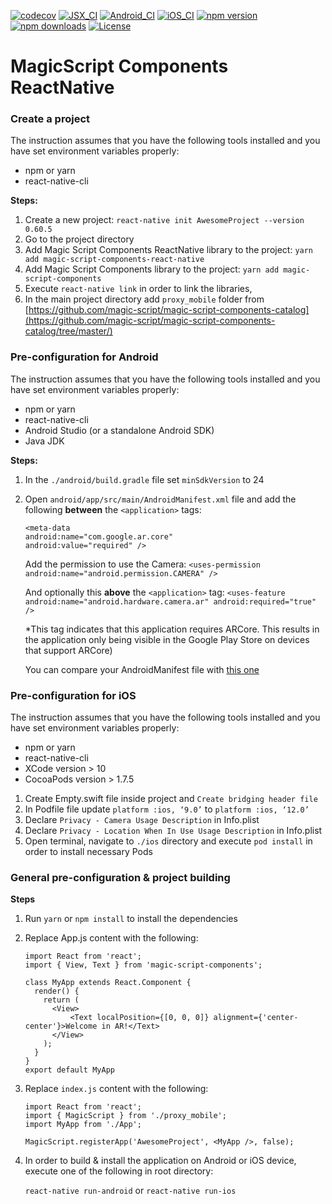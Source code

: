 [![codecov](https://codecov.io/gh/magic-script/magic-script-components-react-native/branch/master/graph/badge.svg?token=gZKfulNJa4)](https://codecov.io/gh/magic-script/magic-script-components-react-native)
[![JSX_CI](https://github.com/magic-script/magic-script-components-react-native/workflows/Unit%20Tests%20JavaScript/badge.svg)](https://github.com/magic-script/magic-script-components-react-native/actions)
[![Android_CI](https://github.com/magic-script/magic-script-components-react-native/workflows/Unit%20Tests%20Android/badge.svg)](https://github.com/magic-script/magic-script-components-react-native/actions)
[![iOS_CI](https://github.com/magic-script/magic-script-components-react-native/workflows/Unit%20Tests%20iOS/badge.svg)](https://github.com/magic-script/magic-script-components-react-native/actions)
[![npm version](https://badge.fury.io/js/magic-script-components-react-native.svg)](https://badge.fury.io/js/magic-script-components-react-native)
[![npm downloads](https://img.shields.io/npm/dt/magic-script-components-react-native.svg)](https://www.npmjs.com/package/magic-script-components-react-native)
[![License](https://img.shields.io/:license-Apache%202.0-blue.svg)](LICENSE)


# MagicScript Components ReactNative


### Create a project

The instruction assumes that you have the following tools installed and you have set environment variables properly:
- npm or yarn 
- react-native-cli

**Steps:**

1. Create a new project: 
`react-native init AwesomeProject --version 0.60.5`
2. Go to the project directory
3. Add Magic Script Components ReactNative library to the project:
	 `yarn add magic-script-components-react-native`
4. Add Magic Script Components library to the project:
	`yarn add magic-script-components`
5. Execute `react-native link` in order to link the libraries,
6. In the main project directory add `proxy_mobile` folder from [https://github.com/magic-script/magic-script-components-catalog](https://github.com/magic-script/magic-script-components-catalog/tree/master/)


### Pre-configuration for Android

The instruction assumes that you have the following tools installed and you have set environment variables properly:
- npm or yarn
- react-native-cli
- Android Studio (or a standalone Android SDK)
- Java JDK

**Steps:**

1. In the `./android/build.gradle` file set `minSdkVersion` to 24
2. Open `android/app/src/main/AndroidManifest.xml` file and add the following **between** the `<application>` tags:


	```
	<meta-data
    android:name="com.google.ar.core"
    android:value="required" />
	```

	Add the permission to use the Camera:
	`<uses-permission android:name="android.permission.CAMERA" />`

	And optionally this **above** the `<application>` tag:
	`<uses-feature
        android:name="android.hardware.camera.ar"
        android:required="true" />`
        
	*This tag indicates that this application requires ARCore. This results in the application
only being visible in the Google Play Store on devices that support ARCore)

	You can compare your AndroidManifest file with [this one](https://github.com/magic-script/magic-script-components-catalog/blob/master/android/app/src/main/AndroidManifest.xml)

### Pre-configuration for iOS

The instruction assumes that you have the following tools installed and you have set environment variables properly:
- npm or yarn 
- react-native-cli
- XCode version > 10
- CocoaPods version > 1.7.5

1. Create Empty.swift file inside project and `Create bridging header file`
2. In Podfile file update `platform :ios, ‘9.0’` to `platform :ios, ‘12.0’`
3. Declare `Privacy - Camera Usage Description` in Info.plist
4. Declare `Privacy - Location When In Use Usage Description` in Info.plist
5. Open terminal, navigate to `./ios` directory and execute `pod install` in order to install necessary Pods

### General pre-configuration & project building

**Steps**
1. Run `yarn` or `npm install` to install the dependencies
2. Replace App.js content with the following:
	```
	import React from 'react';
	import { View, Text } from 'magic-script-components';

	class MyApp extends React.Component {
	  render() {
	    return (
	      <View>
	          <Text localPosition={[0, 0, 0]} alignment={'center-center'}>Welcome in AR!</Text>
	      </View>
	    );
	  }
	}
	export default MyApp
	
	```
3. Replace `index.js` content with the following:
	```
	import React from 'react';
	import { MagicScript } from './proxy_mobile';
	import MyApp from './App';

	MagicScript.registerApp('AwesomeProject', <MyApp />, false);
	
	```
4. In order to build & install the application on Android or iOS device, execute one of the following in root directory:

	`react-native run-android`
	or
	`react-native run-ios`
